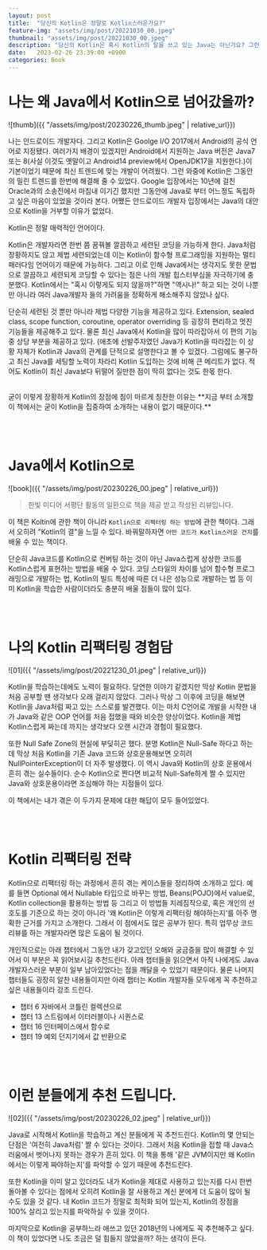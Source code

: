 ```yaml
---
layout: post
title:  "당신의 Kotlin은 정말로 Kotlin스러운가요?"
feature-img: "assets/img/post/20221030_00.jpeg"
thumbnail: "assets/img/post/20221030_00.jpeg"
description: "당신의 Kotlin은 혹시 Kotlin의 탈을 쓰고 있는 Java는 아닌가요? 그런 당신을 위한 '자바에서 코틀린으로' 도서를 읽고 리뷰합니다."
date:   2023-02-26 23:39:00 +0900
categories: Book
---
```


# 나는 왜 Java에서 Kotlin으로 넘어갔을까?

![thumb]({{ "/assets/img/post/20230226_thumb.jpeg" | relative_url}})<br/>

나는 안드로이드 개발자다. 그리고 Kotlin은 Goolge I/O 2017에서 Android의 공식 언어로 지정됐다. 여러가지 배경이 있겠지만 Android에서 지원하는 Java 버전은 Java7 또는 8(사실 이것도 옛말이고 Android14 preview에서 OpenJDK17을 지원한다.)이 기본이었기 때문에 최신 트렌드에 맞는 개발이 어려웠다. 그런 와중에 Kotlin은 그동안의 밀린 트렌드를 한번에 해결해 줄 수 있었다. Google 입장에서는 10년에 걸친 Oracle과의 소송전에서 마침내 이기긴 했지만 그동안에 Java로 부터 어느정도 독립하고 싶은 마음이 있었을 것이라 본다. 어쨌든 안드로이드 개발자 입장에서는 Java의 대안으로 Kotlin을 거부할 이유가 없었다. 

Kotlin은 정말 매력적인 언어이다. 

Kotlin은 개발자라면 한번 쯤 꿈꿔볼 깔끔하고 세련된 코딩을 가능하게 한다. Java처럼 장황하지도 않고 제법 세련되었는데 이는 Kotlin이 함수형 프로그래밍을 지원하는 멀티패러다임 언어이기 때문에 가능하다. 그리고 이로 인해 Java에서는 생각지도 못한 문법으로 깔끔하고 세련되게 코딩할 수 있다는 점은 나의 개발 힙스터부심을 자극하기에 충분했다. Kotlin에서는 "혹시 이렇게도 되지 않을까?"하면 "역시나!" 하고 되는 것이 나뿐만 아니라 여러 Java개발자 들의 가려움을 정확하게 해소해주지 않았나 싶다. 

단순히 세련된 것 뿐만 아니라 제법 다양한 기능을 제공하고 있다. Extension, sealed class, scope function, coroutine, operator overriding 등 굉장히 편리하고 멋진 기능들을 제공해주고 있다. 물론 최신 Java에서 Kotlin을 많이 따라잡아서 이 편의 기능 중 상당 부분을 제공하고 있다. (애초에 선발주자였던 Java가 Kotlin을 따라잡는 이 상황 자체가 Kotlin과 Java의 관계를 단적으로 설명한다고 볼 수 있겠다. 그럼에도 불구하고 최신 Java를 세팅할 노력이 차라리 Kotlin 도입하는 것에 비해 큰 메리트가 없다. 적어도 Kotlin이 최신 Java보다 뒤떨어 질만한 점이 딱히 없다는 것도 한몫 한다. 

<br/>
굳이 이렇게 장황하게 Kotlin의 장점에 침이 마르게 칭찬한 이유는 
**지금 부터 소개할 이 책에서는 굳이 Kotlin을 집중하여 소개하는 내용이 없기 때문이다.**

<br/><br/>

# Java에서 Kotlin으로

![book]({{ "/assets/img/post/20230226_00.jpeg" | relative_url}})<br/>

> 한빛 미디어 서평단 활동의 일환으로 책을 제공 받고 작성된 리뷰입니다.

이 책은 Koltin에 관한 책이 아니라 `Kotlin으로 리팩터링 하는 방법`에 관한 책이다. 그래서 오히려 "Kotlin의 결"을 느낄 수 있다. 바꿔말하자면 `어떤 코드가 Kotlin스러운 건지`를 배울 수 있는 책이다. 

단순히 Java코드를 Kotlin으로 컨버팅 하는 것이 아닌 Java스럽게 상상한 코드를 Kotlin스럽게 표현하는 방법을 배울 수 있다. 코딩 스타일의 차이를 넘어 함수형 프로그래밍으로 개발하는 법, Kotlin의 빌드 특성에 따른 더 나은 성능으로 개발하는 법 등 이미 Kotlin을 학습한 사람이더라도 충분히 배울 점들이 많이 있다. 

<br/><br/>

# 나의 Kotlin 리팩터링 경험담

![01]({{ "/assets/img/post/20221230_01.jpeg" | relative_url}})<br/>

Kotlin을 학습하는데에도 노력이 필요하다. 당연한 이야기 같겠지만 막상 Kotlin 문법을 처음 공부할 땐 생각보다 오래 걸리지 않았다. 그러나 막상 그 이후에 코딩을 해보면 Kotlin을 Java처럼 짜고 있는 스스로를 발견했다. 이는 마치 C언어로 개발을 시작한 내가 Java와 같은 OOP 언어를 처음 접했을 때와 비슷한 양상이었다. Kotlin을 제법 Kotlin스럽게 짜는데 까지는 생각보다 오랜 시간과 경험이 필요했다. 

또한 Null Safe Zone의 현실에 부딪히곤 했다. 분명 Kotlin은 Null-Safe 하다고 하는데 막상 처음 Kotlin을 기존 Java 코드와 상호운용해보면 오히려 NullPointerException이 더 자주 발생했다. 이 역시 Java와 Kotlin의 상호 운용에서 흔히 겪는 실수들이다. 순수 Kotlin으로 짠다면 비교적 Null-Safe하게 짤 수 있지만 Java와 상호운용이라면 조심해야 하는 지점들이 있다.

이 책에서는 내가 겪은 이 두가지 문제에 대한 해답이 모두 들어있었다.

<br/><br/>

# Kotlin 리팩터링 전략

Kotlin으로 리팩터링 하는 과정에서 흔히 겪는 케이스들을 정리하여 소개하고 있다. 예를 들면 Optional 에서 Nullable 타입으로 바꾸는 방법, Beans(POJO)에서 value로, Kotlin collection을 활용하는 방법 등
그리고 이 방법들 지레짐작으로, 혹은 개인의 선호도를 기준으로 하는 것이 아니라 '왜 Kotlin은 이렇게 리팩터링 해야하는지'를 아주 명확한 근거를 가지고 소개한다. 그래서 이 점에서도 많은 공부가 된다. 특히 업무상 코드 리뷰를 하는 개발자라면 많은 도움이 될 것이다.

개인적으로는 아래 챕터에서 그동안 내가 갖고있던 오해와 궁금증을 많이 해결할 수 있어서 이 부분은 꼭 읽어보시길 추천드린다. 아래 챕터들을 읽으면서 아직 나에게도 Java 개발자스러운 부분이 일부 남아있었다는 점을 깨달을 수 있었기 때문이다. 물론 나머지 챕터들도 굉장히 알찬 내용들이지만 아래 챕터는 Kotlin 개발자들 모두에게 꼭 추천하고 싶은 내용들이라 강조 드린다. 

- 챕터 6 자바에서 코틀린 컬렉션으로
- 챕터 13 스트림에서 이터러블이나 시퀀스로
- 챕터 16 인터페이스에서 함수로
- 챕터 19 예외 던지기에서 값 반환으로

<br/><br/>

# 이런 분들에게 추천 드립니다.

![02]({{ "/assets/img/post/20230226_02.jpeg" | relative_url}})<br/>

Java로 시작해서 Kotlin을 학습하고 계신 분들에게 꼭 추천드린다. Kotlin의 몇 안되는 단점은 '여전히 Java처럼' 짤 수 있다는 것이다. 그래서 처음 Kotlin을 접할 때 Java스러움에서 벗어나지 못하는 경우가 흔히 있다. 이 책을 통해 '같은 JVM이지만 왜 Kotlin에서는 이렇게 짜야하는지'를 파악할 수 있기 때문에 추천드린다. 

또한 Kotlin을 이미 알고 있더라도 내가 Kotlin을 제대로 사용하고 있는지를 다시 한번 돌아볼 수 있다는 점에서 오히려 Kotlin을 잘 사용하고 계신 분에게 더 도움이 많이 될 수도 있을 것 같다. 내 Kotlin 코드가 정말로 최적화 되어 있는지, Kotlin의 장점을 100% 살리고 있는지를 파악하실 수 있을 것이다.

마지막으로 Kotlin을 공부하느라 애쓰고 있던 2018년의 나에게도 꼭 추천해주고 싶다. 이 책이 있었다면 나도 조금은 덜 힘들지 않았을까? 하는 생각이 든다.
